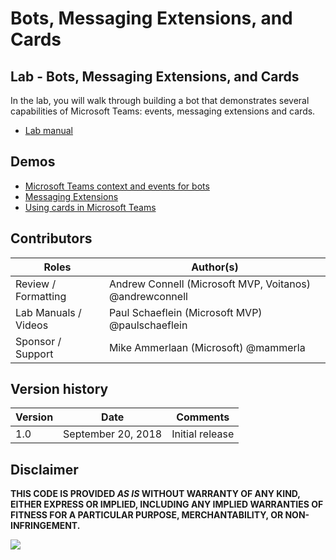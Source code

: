 # Bots, Messaging Extensions, and Cards

## Lab - Bots, Messaging Extensions, and Cards

In the lab, you will walk through building a bot that demonstrates several capabilities of Microsoft Teams: events, messaging extensions and cards.

- [Lab manual](./Lab.md)

## Demos

- [Microsoft Teams context and events for bots](./Demos/readme01.md)
- [Messaging Extensions](./Demos/readme02.md)
- [Using cards in Microsoft Teams](./Demos/readme03.md)

## Contributors

|        Roles         |                        Author(s)                        |
| -------------------- | ------------------------------------------------------- |
| Review / Formatting  | Andrew Connell (Microsoft MVP, Voitanos) @andrewconnell |
| Lab Manuals / Videos | Paul Schaeflein (Microsoft MVP) @paulschaeflein         |
| Sponsor / Support    | Mike Ammerlaan (Microsoft) @mammerla                    |

## Version history

| Version |        Date        |    Comments     |
| ------- | ------------------ | --------------- |
| 1.0     | September 20, 2018 | Initial release |

## Disclaimer

**THIS CODE IS PROVIDED *AS IS* WITHOUT WARRANTY OF ANY KIND, EITHER EXPRESS OR IMPLIED, INCLUDING ANY IMPLIED WARRANTIES OF FITNESS FOR A PARTICULAR PURPOSE, MERCHANTABILITY, OR NON-INFRINGEMENT.**

<img src="https://telemetry.sharepointpnp.com/TrainingContent/Teams/01-bots-messaging-extensions-and-cards" />

